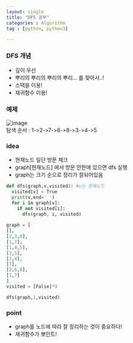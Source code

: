 ```yaml
---
layout: single
title: "DFS 공부"
categories : Algorithm
tag : [python, python3]

---
```


### DFS 개념 
- 깊이 우선
- 뿌리의 뿌리의 뿌리의 뿌리... 를 찾아서..!
- 스택을 이용!
- 재귀함수 이용!


###  예제
![image](https://user-images.githubusercontent.com/75241542/160992601-f87529f7-4bd3-4296-97c4-48c4570c67eb.png)  
탐색 순서 : 1->2->7->6->8->3->4->5

### idea
- 현재노드 일단 방문 체크
- graph[현재노드] 에서 방문 안한애 있으면 dfs 실행
- graph는 크기 순으로 정리가 잘되어있음

``` python
def dfs(graph,v,visited): #v는 현재노드
  visited[v] = True
  print(v,end=' ')
  for i in graph[v]:
    if not visited[i]:
      dfs(graph, i, visited)
      
graph = [
[],
[2,3,8],
[1,7],
[1,4,5],
[3,5],
[3,4],
[7],
[2,6,8],
[1,7]
]
visited = [False]*9

dfs(graph,1,visited)
```
### point 
- graph를 노드에 따라 잘 정리하는 것이 중요하다!
- 재귀함수가 뽀인트!
